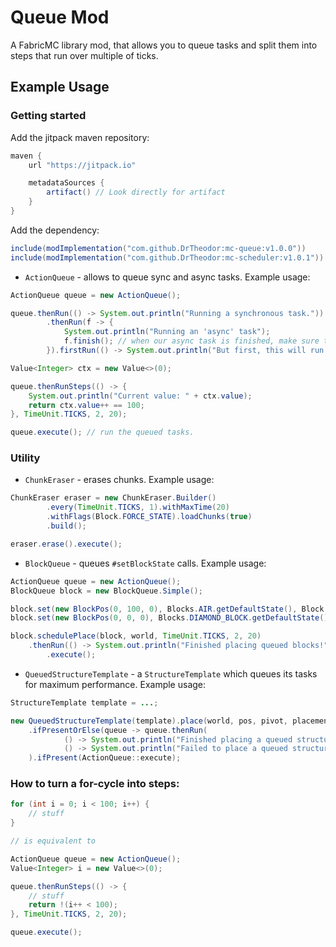 # Queue Mod
A FabricMC library mod, that allows you to queue tasks and split them into steps that run over multiple of ticks.

## Example Usage

### Getting started

Add the jitpack maven repository:
```groovy
maven {
    url "https://jitpack.io"

    metadataSources {
        artifact() // Look directly for artifact
    }
}
```

Add the dependency:
```groovy
include(modImplementation("com.github.DrTheodor:mc-queue:v1.0.0"))
include(modImplementation("com.github.DrTheodor:mc-scheduler:v1.0.1"))
```

- `ActionQueue` - allows to queue sync and async tasks. Example usage:
```java
ActionQueue queue = new ActionQueue();

queue.thenRun(() -> System.out.println("Running a synchronous task."))
        .thenRun(f -> {
            System.out.println("Running an 'async' task");
            f.finish(); // when our async task is finished, make sure to 'finish' it.
        }).firstRun(() -> System.out.println("But first, this will run."));

Value<Integer> ctx = new Value<>(0);

queue.thenRunSteps(() -> {
    System.out.println("Current value: " + ctx.value);
    return ctx.value++ == 100;
}, TimeUnit.TICKS, 2, 20);

queue.execute(); // run the queued tasks.
```

### Utility
- `ChunkEraser` - erases chunks. Example usage:
```java
ChunkEraser eraser = new ChunkEraser.Builder()
        .every(TimeUnit.TICKS, 1).withMaxTime(20)
        .withFlags(Block.FORCE_STATE).loadChunks(true)
        .build();

eraser.erase().execute();
```

- `BlockQueue` - queues `#setBlockState` calls. Example usage:
```java
ActionQueue queue = new ActionQueue();
BlockQueue block = new BlockQueue.Simple();

block.set(new BlockPos(0, 100, 0), Blocks.AIR.getDefaultState(), Block.FORCE_STATE);
block.set(new BlockPos(0, 0, 0), Blocks.DIAMOND_BLOCK.getDefaultState());

block.schedulePlace(block, world, TimeUnit.TICKS, 2, 20)
    .thenRun(() -> System.out.println("Finished placing queued blocks!"))
        .execute();
```

- `QueuedStructureTemplate` - a `StructureTemplate` which queues its tasks for maximum performance. Example usage:
```java
StructureTemplate template = ...;

new QueuedStructureTemplate(template).place(world, pos, pivot, placementData, random, flags)
    .ifPresentOrElse(queue -> queue.thenRun(
            () -> System.out.println("Finished placing a queued structure!")),
            () -> System.out.println("Failed to place a queued structure!")
    ).ifPresent(ActionQueue::execute);
```

### How to turn a for-cycle into steps:
```java
for (int i = 0; i < 100; i++) {
    // stuff
}

// is equivalent to

ActionQueue queue = new ActionQueue();
Value<Integer> i = new Value<>(0);

queue.thenRunSteps(() -> {
    // stuff
    return !(i++ < 100);
}, TimeUnit.TICKS, 2, 20);

queue.execute();
```
